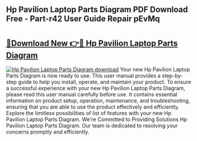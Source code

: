 ## Hp Pavilion Laptop Parts Diagram PDF Download Free - Part-r42 User Guide Repair pEvMq

# <h2><a href="http://dfidl59.blite.top/?on=Hp+Pavilion+Laptop+Parts+Diagram">🔗Download New 👉🔴 Hp Pavilion Laptop Parts Diagram</a></h2>

[![Hp Pavilion Laptop Parts Diagram download](https://i.imgur.com/lujVjoI.png)](http://dfidl59.blite.top/?on=Hp+Pavilion+Laptop+Parts+Diagram)
Your new Hp Pavilion Laptop Parts Diagram is now ready to use. This user manual provides a step-by-step guide to help you install, operate, and maintain your product. To ensure a successful experience with your new Hp Pavilion Laptop Parts Diagram, please read this user manual carefully before use. It contains essential information on product setup, operation, maintenance, and troubleshooting, ensuring that you are able to use the product effectively and efficiently. Explore the limitless possibilities of list of features with your new Hp Pavilion Laptop Parts Diagram. We're Committed to Providing Solutions Hp Pavilion Laptop Parts Diagram. Our team is dedicated to resolving your concerns promptly and efficiently.
